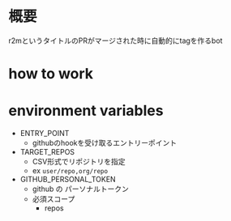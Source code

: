 # 概要
r2mというタイトルのPRがマージされた時に自動的にtagを作るbot

# how to work

# environment variables
- ENTRY_POINT
  - githubのhookを受け取るエントリーポイント
- TARGET_REPOS
  - CSV形式でリポジトリを指定
  - ex `user/repo,org/repo`
- GITHUB_PERSONAL_TOKEN
  - github の パーソナルトークン
  - 必須スコープ
    - repos
